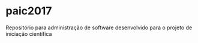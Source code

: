 # paic2017
Repositório para administração de software desenvolvido para o projeto de iniciação científica
